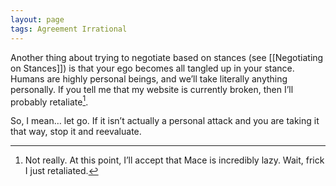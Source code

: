 ```yaml
---
layout: page
tags: Agreement Irrational 
---
```


Another thing about trying to negotiate based on stances (see [[Negotiating on Stances]]) is that your ego becomes all tangled up in your stance. Humans are highly personal beings, and we’ll take literally anything personally. If you tell me that my website is currently broken, then I’ll probably retaliate[^1]. 

So, I mean… let go. If it isn’t actually a personal attack and you are taking it that way, stop it and reevaluate.

[^1]: Not really. At this point, I’ll accept that Mace is incredibly lazy. Wait, frick I just retaliated.